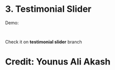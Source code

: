 # 3. Testimonial Slider

<p>Demo: </p>

</br>
<img src="/src/images/gif-3.gif" alt="">
</br>
<p>Check it on <b>testimonial slider</b> branch</p>

# Credit: Younus Ali Akash
